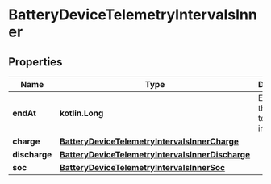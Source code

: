 
# BatteryDeviceTelemetryIntervalsInner

## Properties
Name | Type | Description | Notes
------------ | ------------- | ------------- | -------------
**endAt** | **kotlin.Long** | End time of the telemetry interval. |  [optional]
**charge** | [**BatteryDeviceTelemetryIntervalsInnerCharge**](BatteryDeviceTelemetryIntervalsInnerCharge.md) |  |  [optional]
**discharge** | [**BatteryDeviceTelemetryIntervalsInnerDischarge**](BatteryDeviceTelemetryIntervalsInnerDischarge.md) |  |  [optional]
**soc** | [**BatteryDeviceTelemetryIntervalsInnerSoc**](BatteryDeviceTelemetryIntervalsInnerSoc.md) |  |  [optional]



